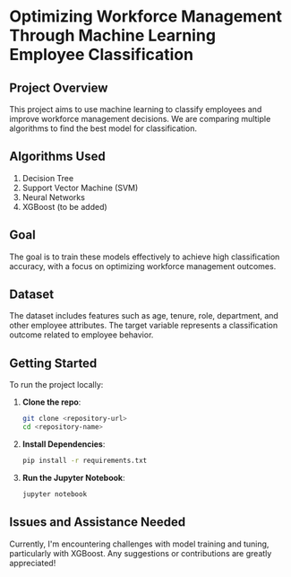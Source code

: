 # Optimizing Workforce Management Through Machine Learning Employee Classification

## Project Overview
This project aims to use machine learning to classify employees and improve workforce management decisions. We are comparing multiple algorithms to find the best model for classification.

## Algorithms Used
1. Decision Tree
2. Support Vector Machine (SVM)
3. Neural Networks
4. XGBoost (to be added)

## Goal
The goal is to train these models effectively to achieve high classification accuracy, with a focus on optimizing workforce management outcomes.

## Dataset
The dataset includes features such as age, tenure, role, department, and other employee attributes. The target variable represents a classification outcome related to employee behavior.

## Getting Started
To run the project locally:

1. **Clone the repo**:
   ```bash
   git clone <repository-url>
   cd <repository-name>

2. **Install Dependencies**:
   ```bash
   pip install -r requirements.txt

3. **Run the Jupyter Notebook**:
   ```bash
   jupyter notebook
   
## Issues and Assistance Needed
Currently, I'm encountering challenges with model training and tuning, particularly with XGBoost. Any suggestions or contributions are greatly appreciated!
